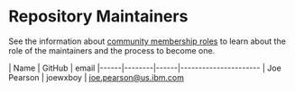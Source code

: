 Repository Maintainers
======================

See the information about [community membership roles](https://wiki.lfedge.org/display/OH/Community+Membership) to learn about the role of the maintainers and the process to become one.

| Name | GitHub | email
|------|--------|------|----------------------
| Joe Pearson | joewxboy | <joe.pearson@us.ibm.com>

